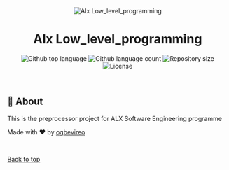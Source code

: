 <div align="center" id="top">
  <img src="./.github/app.gif" alt="Alx Low_level_programming" />

</div>

<h1 align="center">Alx Low_level_programming</h1>

<p align="center">
  <img alt="Github top language" src="https://img.shields.io/github/languages/top/{{YOUR_GITHUB_USERNAME}}/alx-low_level_programming?color=56BEB8">

  <img alt="Github language count" src="https://img.shields.io/github/languages/count/{{YOUR_GITHUB_USERNAME}}/alx-low_level_programming?color=56BEB8">

  <img alt="Repository size" src="https://img.shields.io/github/repo-size/{{YOUR_GITHUB_USERNAME}}/alx-low_level_programming?color=56BEB8">

  <img alt="License" src="https://img.shields.io/github/license/{{YOUR_GITHUB_USERNAME}}/alx-low_level_programming?color=56BEB8">

  <!-- <img alt="Github issues" src="https://img.shields.io/github/issues/{{YOUR_GITHUB_USERNAME}}/alx-low_level_programming?color=56BEB8" /> -->

  <!-- <img alt="Github forks" src="https://img.shields.io/github/forks/{{YOUR_GITHUB_USERNAME}}/alx-low_level_programming?color=56BEB8" /> -->

  <!-- <img alt="Github stars" src="https://img.shields.io/github/stars/{{YOUR_GITHUB_USERNAME}}/alx-low_level_programming?color=56BEB8" /> -->
</p>

<!-- Status -->

<!-- <h4 align="center">
	🚧  Alx Low_level_programming 🚀 Under construction...  🚧
</h4>

<hr> -->

<br>

## :dart: About ##

This is the preprocessor project for ALX Software Engineering programme

Made with :heart: by <a href="https://github.com/ogbevireo" target="_blank">ogbevireo</a>

&#xa0;

<a href="#top">Back to top</a>
